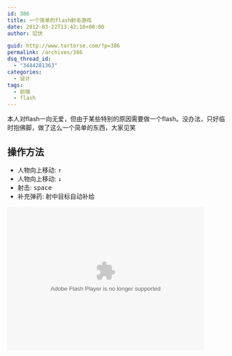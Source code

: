```yaml
---
id: 386
title: 一个简单的flash射击游戏
date: 2012-03-22T13:42:10+00:00
author: 愆伏

guid: http://www.tortorse.com/?p=386
permalink: /archives/386
dsq_thread_id:
  - "3444281363"
categories:
  - 设计
tags:
  - 前端
  - flash
---
```

本人对flash一向无爱，但由于某些特别的原因需要做一个flash。没办法，只好临时抱佛脚，做了这么一个简单的东西，大家见笑
  
## 操作方法

- 人物向上移动: <kbd>↑</kbd>
- 人物向上移动: <kbd>↓</kbd>
- 射击: <kbd>space</kbd>
- 补充弹药: <kbd>射中目标自动补给</kbd>

<object id="FlashID" width="450" height="327" classid="clsid:d27cdb6e-ae6d-11cf-96b8-444553540000" codebase="http://download.macromedia.com/pub/shockwave/cabs/flash/swflash.cab#version=6,0,40,0"><param name="quality" value="high"><param name="wmode" value="opaque"><param name="swfversion" value="6.0.65.0"><param name="src" value="/wp-content/uploads/2012/03/shootgame.swf"><embed id="FlashID" width="450" height="327" type="application/x-shockwave-flash" src="/wp-content/uploads/2012/03/shootgame.swf" quality="high" wmode="opaque" swfversion="6.0.65.0"></object>